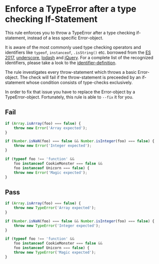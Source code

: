 # Enforce a TypeError after a type checking If-Statement

This rule enforces you to throw a TypeError after a type checking if-statement, instead of a less specific Error-object.

It is aware of the most commonly used type checking operators and identifiers like `typeof`, `instanceof`, `.isString()` etc. borrowed from the [ES 2017](https://tc39.github.io/ecma262/), [underscore](http://underscorejs.org/), [lodash](https://lodash.com/) and [jQuery](https://jquery.com/). For a complete list of the recognized identifiers, please take a look to the  [identifier-definition](https://github.com/sindresorhus/eslint-plugin-unicorn/blob/master/rules/type-error.js#L3).

The rule investigates every throw-statement which throws a basic Error-object. The check will fail if the throw-statement is preceeded by an if-statement whose condition consists of type-checks exclusively.

In order to fix that issue you have to replace the Error-object by a TypeError-object. Fortunately, this rule is able to `--fix` it for you.

## Fail

```js
if (Array.isArray(foo) === false) {
	throw new Error('Array expected');
}
```

```js
if (Number.isNaN(foo) === false && Number.isInteger(foo) === false) {
	throw new Error('Integer expected');
}
```

```js
if (typeof foo !== 'function' &&
	foo instanceof CookieMonster === false &&
	foo instanceof Unicorn === false) {
	throw new Error('Magic expected');
}
```

## Pass

```js
if (Array.isArray(foo) === false) {
	throw new TypeError('Array expected');
}
```

```js
if (Number.isNaN(foo) === false && Number.isInteger(foo) === false) {
	throw new TypeError('Integer expected');
}
```

```js
if (typeof foo !== 'function' &&
	foo instanceof CookieMonster === false &&
	foo instanceof Unicorn === false) {
	throw new TypeError('Magic expected');
}
```
